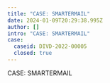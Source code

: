 ```yaml
---
title: "CASE: SMARTERMAIL"
date: 2024-01-09T20:29:38.995Z
author: []
intro: "CASE: SMARTERMAIL"
case:
  caseid: DIVD-2022-00005
  closed: true
---
```

CASE: SMARTERMAIL

